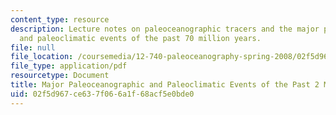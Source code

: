 ```yaml
---
content_type: resource
description: Lecture notes on paleoceanographic tracers and the major paleoceanographic
  and paleoclimatic events of the past 70 million years.
file: null
file_location: /coursemedia/12-740-paleoceanography-spring-2008/02f5d967ce637f066a1f68acf5e0bde0_lec01.pdf
file_type: application/pdf
resourcetype: Document
title: Major Paleoceanographic and Paleoclimatic Events of the Past 2 Million Years
uid: 02f5d967-ce63-7f06-6a1f-68acf5e0bde0
---
```

